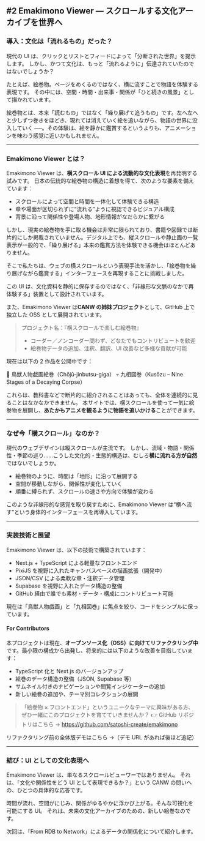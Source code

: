 ## #2 Emakimono Viewer — スクロールする文化アーカイブを世界へ

### 導入：文化は「流れるもの」だった？

現代の UI は、クリックとリストとフィードによって「分断された世界」を提示します。
しかし、かつて文化は、もっと「流れるように」伝達されていたのではないでしょうか？

たとえば、絵巻物。ページをめくるのではなく、横に流すことで物語を体験する表現です。
その中には、空間・時間・出来事・関係が「ひと続きの風景」として描かれています。

絵巻物とは、本来「読むもの」ではなく「繰り展げて追うもの」です。左へ左へと少しずつ巻きをほどき、現れては消えていく絵を追いながら、物語の世界に没入していく ──。その体験は、絵を静かに鑑賞するというよりも、アニメーションを味わう感覚に近いかもしれません。

---

### Emakimono Viewer とは？

Emakimono Viewer は、**横スクロール UI による流動的な文化表現**を再発明する試みです。
日本の伝統的な絵巻物の構造に着想を得て、次のような要素を備えています：

- スクロールによって空間と時間を一体化して体験できる構造
- 章や場面が区切られずに“流れる”ように視認できるビジュアル構成
- 背景に沿って関係性や登場人物、地形情報がなだらかに繋がる

しかし、現実の絵巻物を手に取る機会は非常に限られており、書籍や図録では断片的にしか掲載されていません。デジタル上でも、縦スクロールや静止画の一覧表示が一般的で、「繰り展げる」本来の鑑賞方法を体験できる機会はほとんどありません。

そこで私たちは、ウェブの横スクロールという表現手法を活かし、「絵巻物を繰り展げながら鑑賞する」インターフェースを再現することに挑戦しました。

この UI は、文化資料を静的に保存するのではなく、「非線形な文脈のなかで再体験する」装置として設計されています。

また、Emakimono Viewer は**CANW の姉妹プロジェクト**として、GitHub 上で独立した OSS として展開されています。

> プロジェクト名：『横スクロールで楽しむ絵巻物』
>
> - コーダー／ノンコーダー問わず、どなたでもコントリビュートを歓迎
> - 絵巻物データの追加、注釈、翻訳、UI 改善など多様な貢献が可能

現在は以下の 2 作品を公開中です：

🐸 鳥獣人物戯画絵巻（Chōjū-jinbutsu-giga）
💀 九相図巻（Kusōzu – Nine Stages of a Decaying Corpse）

これらは、教科書などで断片的に紹介されることはあっても、全体を連続的に見ることはなかなかできません。
本サイトでは、横スクロールを使って一気に絵巻物を展開し、**あたかもアニメを観るように物語を追いかける**ことができます。

---

### なぜ今「横スクロール」なのか？

現代のウェブデザインは縦スクロールが主流です。
しかし、流域・物語・関係性・季節の巡り……こうした文化的・生態的構造は、むしろ**横に流れる方が自然**ではないでしょうか。

- 絵巻物のように、時間は「地形」に沿って展開する
- 空間が移動しながら、関係性が変化していく
- 順番に縛られず、スクロールの速さや方向で体験が変わる

このような非線形的な感覚を取り戻すために、Emakimono Viewer は“横へ流す”という身体的インターフェースを再導入しています。

---

### 実装技術と展望

Emakimono Viewer は、以下の技術で構築されています：

- Next.js + TypeScript による軽量なフロントエンド
- PixiJS を視野に入れたキャンバスベースの描画拡張（開発中）
- JSON/CSV による柔軟な章・注釈データ管理
- Supabase を視野に入れたデータ構造の整備
- GitHub 経由で誰でも素材・データ・構成にコントリビュート可能

現在は「鳥獣人物戯画」と「九相図巻」に焦点を絞り、コードをシンプルに保っています。

#### For Contributors

本プロジェクトは現在、**オープンソース化（OSS）に向けてリファクタリング中**です。最小限の構成から出発し、将来的には以下のような改善を目指しています：

- TypeScript 化と Next.js のバージョンアップ
- 絵巻のデータ構造の整備（JSON, Supabase 等）
- サムネイル付きのナビゲーションや閲覧インジケーターの追加
- 新しい絵巻の追加や、テーマ別コレクションの展開

> 「絵巻物 × フロントエンド」というユニークなテーマに興味がある方、ぜひ一緒にこのプロジェクトを育てていきませんか？
> 👉 GitHub リポジトリはこちら → https://github.com/satoshi-create/emakimono

リファクタリング前の全体版デモはこちら →（デモ URL があれば後ほど追記）

---

### 結び：UI としての文化表現へ

Emakimono Viewer は、単なるスクロールビューワーではありません。
それは、「文化や関係性をどう UI として表現できるか？」という CANW の問いへの、ひとつの具体的な応答です。

時間が流れ、空間がにじみ、関係がゆるやかに浮かび上がる。そんな可視化を可能にする UI。
それは、未来の文化アーカイブのための、新しい絵巻なのです。

次回は、「From RDB to Network」によるデータの関係化について紹介します。
